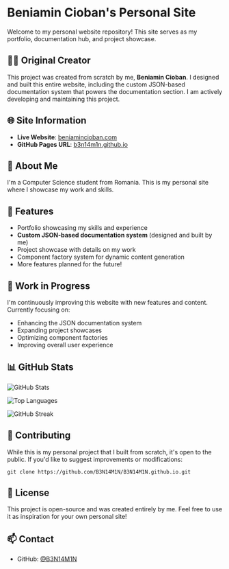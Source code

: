 # Beniamin Cioban's Personal Site

Welcome to my personal website repository! This site serves as my portfolio, documentation hub, and project showcase.

## 👨‍💻 Original Creator
This project was created from scratch by me, **Beniamin Cioban**. I designed and built this entire website, including the custom JSON-based documentation system that powers the documentation section. I am actively developing and maintaining this project.

## 🌐 Site Information
- **Live Website**: [beniamincioban.com](https://beniamincioban.com)
- **GitHub Pages URL**: [b3n14m1n.github.io](https://b3n14m1n.github.io/)

## 👤 About Me
I'm a Computer Science student from Romania. This is my personal site where I showcase my work and skills.

## 🧰 Features
- Portfolio showcasing my skills and experience
- **Custom JSON-based documentation system** (designed and built by me)
- Project showcase with details on my work
- Component factory system for dynamic content generation
- More features planned for the future!

## 🚧 Work in Progress
I'm continuously improving this website with new features and content. Currently focusing on:
- Enhancing the JSON documentation system
- Expanding project showcases
- Optimizing component factories
- Improving overall user experience

## 📊 GitHub Stats

![GitHub Stats](https://github-readme-stats.vercel.app/api?username=B3N14M1N&show_icons=true&theme=tokyonight)

![Top Languages](https://github-readme-stats.vercel.app/api/top-langs/?username=B3N14M1N&layout=compact&theme=tokyonight)

![GitHub Streak](https://github-readme-streak-stats.herokuapp.com/?user=B3N14M1N&theme=tokyonight)

## 🤝 Contributing
While this is my personal project that I built from scratch, it's open to the public. If you'd like to suggest improvements or modifications:
```
git clone https://github.com/B3N14M1N/B3N14M1N.github.io.git
```

## 📝 License
This project is open-source and was created entirely by me. Feel free to use it as inspiration for your own personal site!

## 📫 Contact
- GitHub: [@B3N14M1N](https://github.com/B3N14M1N)
